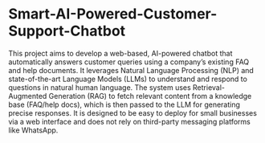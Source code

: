 # Smart-AI-Powered-Customer-Support-Chatbot
This project aims to develop a web-based, AI-powered chatbot that automatically answers
customer queries using a company’s existing FAQ and help documents. It leverages Natural
Language Processing (NLP) and state-of-the-art Language Models (LLMs) to understand and
respond to questions in natural human language.
The system uses Retrieval-Augmented Generation (RAG) to fetch relevant content from a
knowledge base (FAQ/help docs), which is then passed to the LLM for generating precise
responses. It is designed to be easy to deploy for small businesses via a web interface and does
not rely on third-party messaging platforms like WhatsApp.
